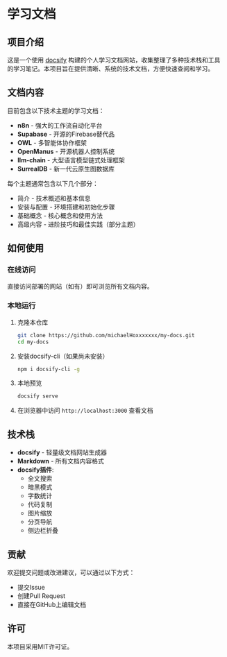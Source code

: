 # 学习文档

## 项目介绍

这是一个使用 [docsify](https://docsify.js.org/#/zh-cn/) 构建的个人学习文档网站，收集整理了多种技术栈和工具的学习笔记。本项目旨在提供清晰、系统的技术文档，方便快速查阅和学习。

## 文档内容

目前包含以下技术主题的学习文档：

- **n8n** - 强大的工作流自动化平台
- **Supabase** - 开源的Firebase替代品
- **OWL** - 多智能体协作框架
- **OpenManus** - 开源机器人控制系统
- **llm-chain** - 大型语言模型链式处理框架
- **SurrealDB** - 新一代云原生图数据库

每个主题通常包含以下几个部分：
- 简介 - 技术概述和基本信息
- 安装与配置 - 环境搭建和初始化步骤
- 基础概念 - 核心概念和使用方法
- 高级内容 - 进阶技巧和最佳实践（部分主题）

## 如何使用

### 在线访问

直接访问部署的网站（如有）即可浏览所有文档内容。

### 本地运行

1. 克隆本仓库
   ```bash
   git clone https://github.com/michaelHoxxxxxxx/my-docs.git
   cd my-docs
   ```

2. 安装docsify-cli（如果尚未安装）
   ```bash
   npm i docsify-cli -g
   ```

3. 本地预览
   ```bash
   docsify serve
   ```

4. 在浏览器中访问 `http://localhost:3000` 查看文档

## 技术栈

- **docsify** - 轻量级文档网站生成器
- **Markdown** - 所有文档内容格式
- **docsify插件**:
  - 全文搜索
  - 暗黑模式
  - 字数统计
  - 代码复制
  - 图片缩放
  - 分页导航
  - 侧边栏折叠

## 贡献

欢迎提交问题或改进建议，可以通过以下方式：
- 提交Issue
- 创建Pull Request
- 直接在GitHub上编辑文档

## 许可

本项目采用MIT许可证。
